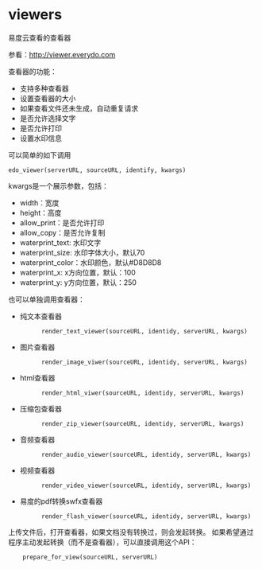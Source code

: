 viewers
=======

易度云查看的查看器

参看：http://viewer.everydo.com

查看器的功能：

- 支持多种查看器
- 设置查看器的大小
- 如果查看文件还未生成，自动重复请求
- 是否允许选择文字
- 是否允许打印
- 设置水印信息

可以简单的如下调用

    edo_viewer(serverURL, sourceURL, identify, kwargs)

kwargs是一个展示参数，包括：

- width：宽度
- height：高度
- allow_print：是否允许打印
- allow_copy：是否允许复制
- waterprint_text: 水印文字
- waterprint_size: 水印字体大小，默认70
- waterprint_color：水印颜色，默认#D8D8D8
- waterprint_x: x方向位置，默认：100
- waterprint_y: y方向位置，默认：250

也可以单独调用查看器：

- 纯文本查看器

            render_text_viewer(sourceURL, identidy, serverURL, kwargs)

- 图片查看器

            render_image_viwer(sourceURL, identidy, serverURL, kwargs)

- html查看器

            render_html_viwer(sourceURL, identidy, serverURL, kwargs)

- 压缩包查看器

            render_zip_viewer(sourceURL, identidy, serverURL, kwargs)

- 音频查看器

            render_audio_viewer(sourceURL, identidy, serverURL, kwargs)

- 视频查看器

            render_video_viewer(sourceURL, identidy, serverURL, kwargs)

- 易度的pdf转换swfx查看器

            render_flash_viewer(sourceURL, identidy, serverURL, kwargs)

上传文件后，打开查看器，如果文档没有转换过，则会发起转换。
如果希望通过程序主动发起转换（而不是查看器），可以直接调用这个API：

        prepare_for_view(sourceURL, serverURL)
        

